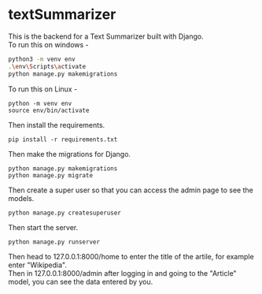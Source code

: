 # textSummarizer
This is the backend for a Text Summarizer built with Django.  
To run this on windows -
```bash
python3 -m venv env
.\env\Scripts\activate
python manage.py makemigrations
```
To run this on Linux - 
```
python -m venv env
source env/bin/activate
```
Then install the requirements.
```
pip install -r requirements.txt
```
Then make the migrations for Django.
```
python manage.py makemigrations
python manage.py migrate
```
Then create a super user so that you can access the admin page to see the models.
```
python manage.py createsuperuser
```
Then start the server.
```
python manage.py runserver
```
Then head to 127.0.0.1:8000/home to enter the title of the artile, for example enter "Wikipedia".  
Then in 127.0.0.1:8000/admin after logging in and going to the "Article" model, you can see the data entered by you.
